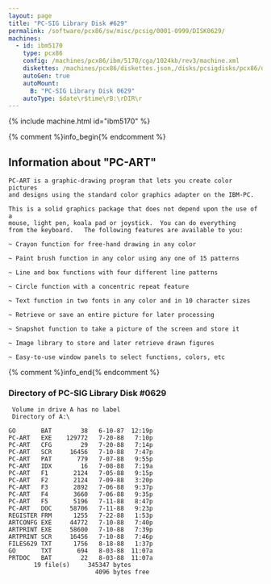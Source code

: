 ```yaml
---
layout: page
title: "PC-SIG Library Disk #629"
permalink: /software/pcx86/sw/misc/pcsig/0001-0999/DISK0629/
machines:
  - id: ibm5170
    type: pcx86
    config: /machines/pcx86/ibm/5170/cga/1024kb/rev3/machine.xml
    diskettes: /machines/pcx86/diskettes.json,/disks/pcsigdisks/pcx86/diskettes.json
    autoGen: true
    autoMount:
      B: "PC-SIG Library Disk 0629"
    autoType: $date\r$time\rB:\rDIR\r
---
```


{% include machine.html id="ibm5170" %}

{% comment %}info_begin{% endcomment %}

## Information about "PC-ART"

    PC-ART is a graphic-drawing program that lets you create color pictures
    and designs using the standard color graphics adapter on the IBM-PC.
    
    This is a solid graphics package that does not depend upon the use of a
    mouse, light pen, koala pad or joystick.  You can do everything
    from the keyboard.   The following features are available to you:
    
    ~ Crayon function for free-hand drawing in any color
    
    ~ Paint brush function in any color using any one of 15 patterns
    
    ~ Line and box functions with four different line patterns
    
    ~ Circle function with a concentric repeat feature
    
    ~ Text function in two fonts in any color and in 10 character sizes
    
    ~ Retrieve or save an entire picture for later processing
    
    ~ Snapshot function to take a picture of the screen and store it
    
    ~ Image library to store and later retrieve drawn figures
    
    ~ Easy-to-use window panels to select functions, colors, etc
{% comment %}info_end{% endcomment %}


### Directory of PC-SIG Library Disk #0629

     Volume in drive A has no label
     Directory of A:\

    GO       BAT        38   6-10-87  12:19p
    PC-ART   EXE    129772   7-20-88   7:10p
    PC-ART   CFG        29   7-20-88   7:14p
    PC-ART   SCR     16456   7-10-88   7:47p
    PC-ART   PAT       779   7-07-88   9:55p
    PC-ART   IDX        16   7-08-88   7:19a
    PC-ART   F1       2124   7-05-88   9:15p
    PC-ART   F2       2124   7-09-88   3:20p
    PC-ART   F3       2892   7-06-88   9:37p
    PC-ART   F4       3660   7-06-88   9:35p
    PC-ART   F5       5196   7-11-88   8:47p
    PC-ART   DOC     58706   7-11-88   9:23p
    REGISTER FRM      1255   7-22-88   1:53p
    ARTCONFG EXE     44772   7-10-88   7:40p
    ARTPRINT EXE     58600   7-10-88   7:39p
    ARTPRINT SCR     16456   7-10-88   7:46p
    FILES629 TXT      1756   8-18-88   1:37p
    GO       TXT       694   8-03-88  11:07a
    PRTDOC   BAT        22   8-03-88  11:07a
           19 file(s)     345347 bytes
                            4096 bytes free
